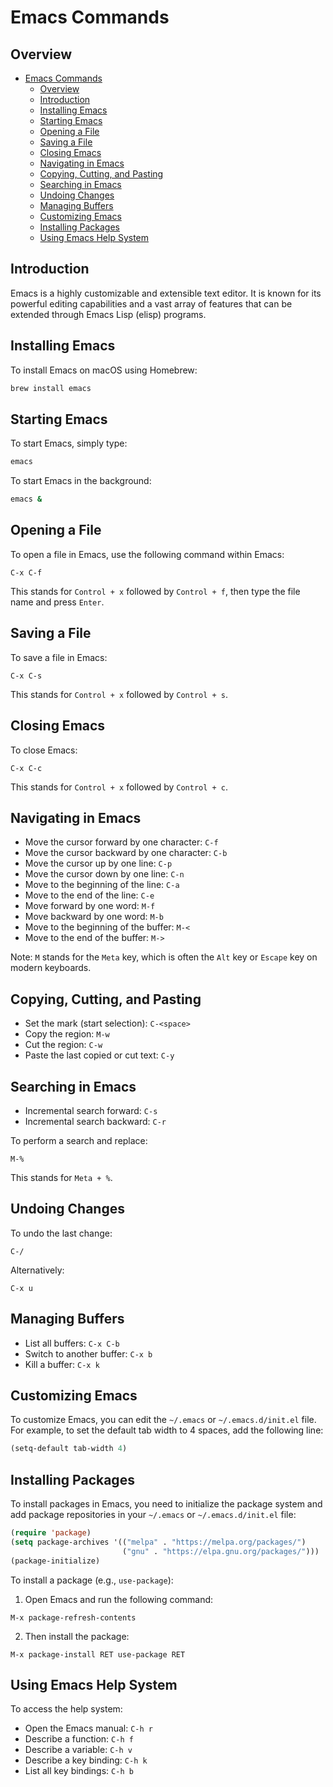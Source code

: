 # Emacs Commands

## Overview
- [Emacs Commands](#emacs-commands)
  - [Overview](#overview)
  - [Introduction](#introduction)
  - [Installing Emacs](#installing-emacs)
  - [Starting Emacs](#starting-emacs)
  - [Opening a File](#opening-a-file)
  - [Saving a File](#saving-a-file)
  - [Closing Emacs](#closing-emacs)
  - [Navigating in Emacs](#navigating-in-emacs)
  - [Copying, Cutting, and Pasting](#copying-cutting-and-pasting)
  - [Searching in Emacs](#searching-in-emacs)
  - [Undoing Changes](#undoing-changes)
  - [Managing Buffers](#managing-buffers)
  - [Customizing Emacs](#customizing-emacs)
  - [Installing Packages](#installing-packages)
  - [Using Emacs Help System](#using-emacs-help-system)

## Introduction

Emacs is a highly customizable and extensible text editor. It is known for its powerful editing capabilities and a vast array of features that can be extended through Emacs Lisp (elisp) programs.

## Installing Emacs

To install Emacs on macOS using Homebrew:

```sh
brew install emacs
```

## Starting Emacs

To start Emacs, simply type:

```sh
emacs
```

To start Emacs in the background:

```sh
emacs &
```

## Opening a File

To open a file in Emacs, use the following command within Emacs:

```emacs
C-x C-f
```

This stands for `Control + x` followed by `Control + f`, then type the file name and press `Enter`.

## Saving a File

To save a file in Emacs:

```emacs
C-x C-s
```

This stands for `Control + x` followed by `Control + s`.

## Closing Emacs

To close Emacs:

```emacs
C-x C-c
```

This stands for `Control + x` followed by `Control + c`.

## Navigating in Emacs

- Move the cursor forward by one character: `C-f`
- Move the cursor backward by one character: `C-b`
- Move the cursor up by one line: `C-p`
- Move the cursor down by one line: `C-n`
- Move to the beginning of the line: `C-a`
- Move to the end of the line: `C-e`
- Move forward by one word: `M-f`
- Move backward by one word: `M-b`
- Move to the beginning of the buffer: `M-<`
- Move to the end of the buffer: `M->`

Note: `M` stands for the `Meta` key, which is often the `Alt` key or `Escape` key on modern keyboards.

## Copying, Cutting, and Pasting

- Set the mark (start selection): `C-<space>`
- Copy the region: `M-w`
- Cut the region: `C-w`
- Paste the last copied or cut text: `C-y`

## Searching in Emacs

- Incremental search forward: `C-s`
- Incremental search backward: `C-r`

To perform a search and replace:

```emacs
M-%
```

This stands for `Meta + %`.

## Undoing Changes

To undo the last change:

```emacs
C-/
```

Alternatively:

```emacs
C-x u
```

## Managing Buffers

- List all buffers: `C-x C-b`
- Switch to another buffer: `C-x b`
- Kill a buffer: `C-x k`

## Customizing Emacs

To customize Emacs, you can edit the `~/.emacs` or `~/.emacs.d/init.el` file. For example, to set the default tab width to 4 spaces, add the following line:

```lisp
(setq-default tab-width 4)
```

## Installing Packages

To install packages in Emacs, you need to initialize the package system and add package repositories in your `~/.emacs` or `~/.emacs.d/init.el` file:

```lisp
(require 'package)
(setq package-archives '(("melpa" . "https://melpa.org/packages/")
                         ("gnu" . "https://elpa.gnu.org/packages/")))
(package-initialize)
```

To install a package (e.g., `use-package`):

1. Open Emacs and run the following command:

```emacs
M-x package-refresh-contents
```

2. Then install the package:

```emacs
M-x package-install RET use-package RET
```

## Using Emacs Help System

To access the help system:

- Open the Emacs manual: `C-h r`
- Describe a function: `C-h f`
- Describe a variable: `C-h v`
- Describe a key binding: `C-h k`
- List all key bindings: `C-h b`

